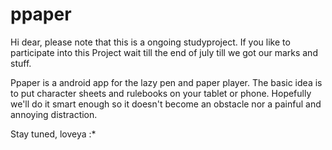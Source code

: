 ppaper
======
Hi dear,
please note that this is a ongoing studyproject. If you like to participate into this Project wait till the end of july till we got our marks and stuff.

Ppaper is a android app for the lazy pen and paper player. The basic idea is to put character sheets and rulebooks on your tablet or phone. Hopefully we'll do it smart enough so it doesn't become an obstacle nor a painful and annoying distraction.

Stay tuned, loveya :*
